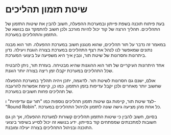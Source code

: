 # שיטת תזמון תהליכים

בעת פיתוח תוכנה בשפת פייתון ובמערכות ההפעלה, חשוב להבין את שיטות התזמון של התהליכים. תהליך הרצה של קוד יכול להיות מורכב ולכן חשוב להתמקד גם בנושא של התזמון והתהליכים במערכת.

במאמר זה נדבר על תור תהליכים, שהוא מנגנון חשוב במערכת ההפעלה. תור הוא מבנה נתונים שמאפשר לנו לנהל את רצף התהליכים במערכת בצורה הוגנת ויעילה. נדון ביתרונות וחסרונות של שיטת תור, ונבין איך היא משפיעה על ביצועי המערכת.

אחד היתרונות העיקריים של תור הוא ההוגנות שהיא מבטיחה. בעזרת תור, ניתן להבטיח שכל התהליכים במערכת יקבלו זמן ריצה בצורה יותר הוגנת.

אולם, ישנם גם חסרונות לשיטת תור. לדוגמה, יתכן ויהיה תהליך במערכת ההפעלה שחשוב יותר מאחרים ולכן יקבל עדיפות בזמן התזמון. כמו כן, קיימת אפשרות להרעבה של תהליכים פחות חשובים במערכת.

לצד שיטת תור, קיימות גם שיטות תזמון תהליכים נוספות כמו "תור עם עדיפויות" ו-"Round Robin". כל אחת מהן מציעה גישה שונה לתזמון ולניהול התהליכים במערכת.

בסיום, חשוב להבין כי שיטות התזמון תהליכים קשורות למערכת ההפעלה, אך הן גם חשובות למתכנתים שמפתחים קוד בפייתון. ידע בנושא זה יכול לסייע בשיפור ביצועי התוכנה ובניהול התהליכים בצורה יעילה ומובנת.